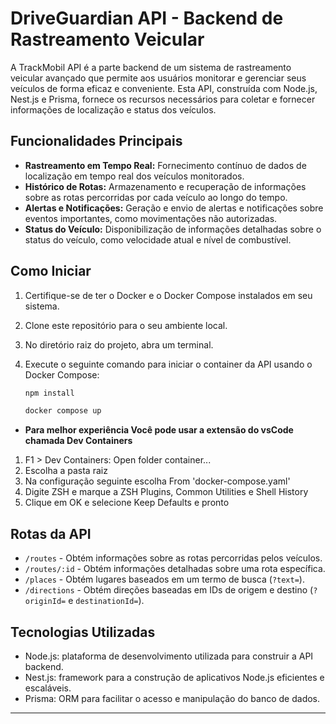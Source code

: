 # DriveGuardian API - Backend de Rastreamento Veicular

A TrackMobil API é a parte backend de um sistema de rastreamento veicular avançado que permite aos usuários monitorar e gerenciar seus veículos de forma eficaz e conveniente. Esta API, construída com Node.js, Nest.js e Prisma, fornece os recursos necessários para coletar e fornecer informações de localização e status dos veículos.

## Funcionalidades Principais

- **Rastreamento em Tempo Real:** Fornecimento contínuo de dados de localização em tempo real dos veículos monitorados.
- **Histórico de Rotas:** Armazenamento e recuperação de informações sobre as rotas percorridas por cada veículo ao longo do tempo.
- **Alertas e Notificações:** Geração e envio de alertas e notificações sobre eventos importantes, como movimentações não autorizadas.
- **Status do Veículo:** Disponibilização de informações detalhadas sobre o status do veículo, como velocidade atual e nível de combustível.

## Como Iniciar

1. Certifique-se de ter o Docker e o Docker Compose instalados em seu sistema.
2. Clone este repositório para o seu ambiente local.
3. No diretório raiz do projeto, abra um terminal.
4. Execute o seguinte comando para iniciar o container da API usando o Docker Compose:

    ````bash
    npm install

    docker compose up
    ````

- **Para melhor experiência Você pode usar a extensão do vsCode chamada Dev Containers**
1. F1 > Dev Containers: Open folder container...
2. Escolha a pasta raiz
3. Na configuração seguinte escolha From 'docker-compose.yaml'
4. Digite ZSH e marque a ZSH Plugins, Common Utilities e Shell History
5. Clique em OK e selecione Keep Defaults e pronto




## Rotas da API

- `/routes` - Obtém informações sobre as rotas percorridas pelos veículos.
- `/routes/:id` - Obtém informações detalhadas sobre uma rota específica.
- `/places` - Obtém lugares baseados em um termo de busca (`?text=`).
- `/directions` - Obtém direções baseadas em IDs de origem e destino (`?originId=` e `destinationId=`).

## Tecnologias Utilizadas

- Node.js: plataforma de desenvolvimento utilizada para construir a API backend.
- Nest.js: framework para a construção de aplicativos Node.js eficientes e escaláveis.
- Prisma: ORM para facilitar o acesso e manipulação do banco de dados.

---
